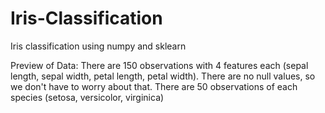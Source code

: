 # Iris-Classification
Iris classification using numpy and sklearn

Preview of Data:
There are 150 observations with 4 features each (sepal length, sepal width, petal length, petal width).
There are no null values, so we don't have to worry about that.
There are 50 observations of each species (setosa, versicolor, virginica)
